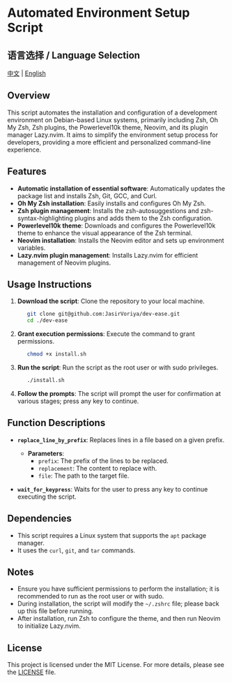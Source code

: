 # Automated Environment Setup Script

## 语言选择 / Language Selection

[中文](REAEME.md) | [English](README.en.md)

## Overview

This script automates the installation and configuration of a development environment on Debian-based Linux systems, primarily including Zsh, Oh My Zsh, Zsh plugins, the Powerlevel10k theme, Neovim, and its plugin manager Lazy.nvim. It aims to simplify the environment setup process for developers, providing a more efficient and personalized command-line experience.

## Features

- **Automatic installation of essential software**: Automatically updates the package list and installs Zsh, Git, GCC, and Curl.
- **Oh My Zsh installation**: Easily installs and configures Oh My Zsh.
- **Zsh plugin management**: Installs the zsh-autosuggestions and zsh-syntax-highlighting plugins and adds them to the Zsh configuration.
- **Powerlevel10k theme**: Downloads and configures the Powerlevel10k theme to enhance the visual appearance of the Zsh terminal.
- **Neovim installation**: Installs the Neovim editor and sets up environment variables.
- **Lazy.nvim plugin management**: Installs Lazy.nvim for efficient management of Neovim plugins.

## Usage Instructions

1. **Download the script**: Clone the repository to your local machine.

   ```bash
      git clone git@github.com:JasirVoriya/dev-ease.git
      cd ./dev-ease
   ```

2. **Grant execution permissions**: Execute the command to grant permissions.

   ```bash
      chmod +x install.sh
   ```

3. **Run the script**: Run the script as the root user or with sudo privileges.

   ```bash
      ./install.sh
   ```

4. **Follow the prompts**: The script will prompt the user for confirmation at various stages; press any key to continue.

## Function Descriptions

- **`replace_line_by_prefix`**: Replaces lines in a file based on a given prefix.
  - **Parameters**:
    - `prefix`: The prefix of the lines to be replaced.
    - `replacement`: The content to replace with.
    - `file`: The path to the target file.

- **`wait_for_keypress`**: Waits for the user to press any key to continue executing the script.

## Dependencies

- This script requires a Linux system that supports the `apt` package manager.
- It uses the `curl`, `git`, and `tar` commands.

## Notes

- Ensure you have sufficient permissions to perform the installation; it is recommended to run as the root user or with sudo.
- During installation, the script will modify the `~/.zshrc` file; please back up this file before running.
- After installation, run Zsh to configure the theme, and then run Neovim to initialize Lazy.nvim.

## License

This project is licensed under the MIT License. For more details, please see the [LICENSE](LICENSE) file.
